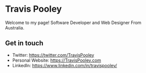
# Travis Pooley
Welcome to my page!
Software Developer and Web Designer From Australia.

## Get in touch
* Twitter: https://twitter.com/TravisPooley
* Personal Website: https://TravisPooley.com
* LinkedIn: https://www.linkedin.com/in/travispooley/
